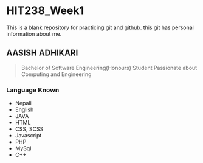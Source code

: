 # HIT238_Week1
This is a blank repository for practicing git and github.
this git has personal information about me.

## AASISH ADHIKARI
>Bachelor of Software Engineering(Honours) Student
>Passionate about Computing and Engineering

### Language Known

- Nepali
- English
- JAVA
- HTML
- CSS, SCSS
- Javascript
- PHP
- MySql
- C++
